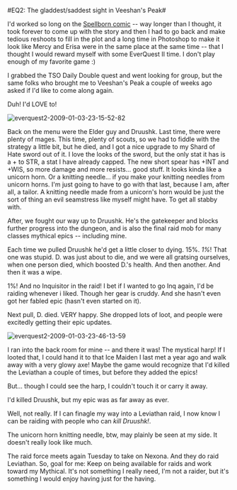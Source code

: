 #EQ2: The gladdest/saddest sight in Veeshan's Peak#

I'd worked so long on the [Spellborn comic](http://westkarana.com/index.php/2009/01/03/the-many-worlds-of-chronicles-of-spellborn/) -- way longer than I thought, it took forever to come up with the story and then I had to go back and make tedious reshoots to fill in the plot and a long time in Photoshop to make it look like Mercy and Erisa were in the same place at the same time -- that I thought I would reward myself with some EverQuest II time. I don't play enough of my favorite game :)

I grabbed the TSO Daily Double quest and went looking for group, but the same folks who brought me to Veeshan's Peak a couple of weeks ago asked if I'd like to come along again.

Duh! I'd LOVE to!

![](http://westkarana.com/wp-content/uploads/2009/01/everquest2-2009-01-03-23-15-52-82.jpg "everquest2-2009-01-03-23-15-52-82")

Back on the menu were the Elder guy and Druushk. Last time, there were plenty of mages. This time, plenty of scouts, so we had to fiddle with the strategy a little bit, but he died, and I got a nice upgrade to my Shard of Hate sword out of it. I love the looks of the sword, but the only stat it has is a + to STR, a stat I have already capped. The new short spear has +INT and +WIS, so more damage and more resists... good stuff. It looks kinda like a unicorn horn. Or a knitting needle... if you make your knitting needles from unicorn horns. I'm just going to have to go with that last, because I am, after all, a tailor. A knitting needle made from a unicorn's horn would be just the sort of thing an evil seamstress like myself might have. To get all stabby with.

After, we fought our way up to Druushk. He's the gatekeeper and blocks further progress into the dungeon, and is also the final raid mob for many classes mythical epics -- including mine.

Each time we pulled Druushk he'd get a little closer to dying. 15%. *1%*! That one was stupid. D. was just about to die, and we were all gratsing ourselves, when one person died, which boosted D.'s health. And then another. And then it was a wipe.

1%! And no Inquisitor in the raid! I bet if I wanted to go Inq again, I'd be raiding whenever i liked. Though her gear is cruddy. And she hasn't even got her fabled epic (hasn't even started on it).

Next pull, D. died. VERY happy. She dropped lots of loot, and people were excitedly getting their epic updates.

![](http://westkarana.com/wp-content/uploads/2009/01/everquest2-2009-01-03-23-46-13-59.jpg "everquest2-2009-01-03-23-46-13-59")

I ran into the back room for mine -- and there it was! The mystical harp! If I looted that, I could hand it to that Ice Maiden I last met a year ago and walk away with a very glowy axe! Maybe the game would recognize that I'd killed the Leviathan a couple of times, but before they added the epics!

But... though I could see the harp, I couldn't touch it or carry it away.

I'd killed Druushk, but my epic was as far away as ever.

Well, not really. If I can finagle my way into a Leviathan raid, I now know I can be raiding with people who can *kill Druushk!*.

The unicorn horn knitting needle, btw, may plainly be seen at my side. It doesn't really look like much.

The raid force meets again Tuesday to take on Nexona. And they do raid Leviathan. So, goal for me: Keep on being available for raids and work toward my Mythical. It's not something I really need, I'm not a raider, but it's something I would enjoy having just for the having.

